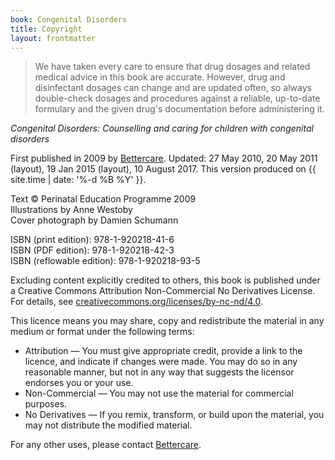 ```yaml
---
book: Congenital Disorders
title: Copyright
layout: frontmatter
---
```


> We have taken every care to ensure that drug dosages and related medical advice in this book are accurate. However, drug and disinfectant dosages can change and are updated often, so always double-check dosages and procedures against a reliable, up-to-date formulary and the given drug's documentation before administering it.

*Congenital Disorders: Counselling and caring for children with congenital disorders*

First published in 2009 by [Bettercare](http://bettercare.co.za). Updated: 27 May 2010, 20 May 2011 (layout), 19 Jan 2015 (layout), 10 August 2017. This version produced on {{ site.time | date: '%-d %B %Y' }}.

Text © Perinatal Education Programme 2009  
Illustrations by Anne Westoby  
Cover photograph by Damien Schumann

ISBN (print edition): 978-1-920218-41-6  
ISBN (PDF edition): 978-1-920218-42-3  
ISBN (reflowable edition): 978-1-920218-93-5

Excluding content explicitly credited to others, this book is published under a Creative Commons Attribution Non-Commercial No Derivatives License. For details, see [creativecommons.org/licenses/by-nc-nd/4.0](http://creativecommons.org/licenses/by-nc-nd/4.0/).

This licence means you may share, copy and redistribute the material in any medium or format under the following terms:

* Attribution — You must give appropriate credit, provide a link to the licence, and indicate if changes were made. You may do so in any reasonable manner, but not in any way that suggests the licensor endorses you or your use.
* Non-Commercial — You may not use the material for commercial purposes.
* No Derivatives — If you remix, transform, or build upon the material, you may not distribute the modified material.

For any other uses, please contact [Bettercare](http://bettercare.com).